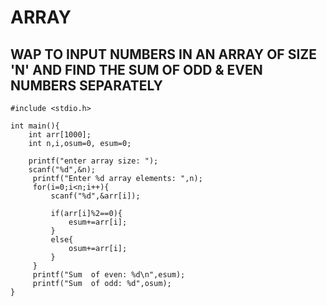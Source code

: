 # ARRAY

## WAP TO INPUT NUMBERS IN AN ARRAY OF SIZE 'N' AND FIND THE SUM OF ODD & EVEN NUMBERS SEPARATELY
```
#include <stdio.h>

int main(){
    int arr[1000];
    int n,i,osum=0, esum=0;
    
    printf("enter array size: ");
    scanf("%d",&n);
     printf("Enter %d array elements: ",n);
     for(i=0;i<n;i++){
         scanf("%d",&arr[i]);

         if(arr[i]%2==0){
             esum+=arr[i];
         }
         else{
             osum+=arr[i];
         }
     }
     printf("Sum  of even: %d\n",esum);
     printf("Sum  of odd: %d",osum);
}
```

